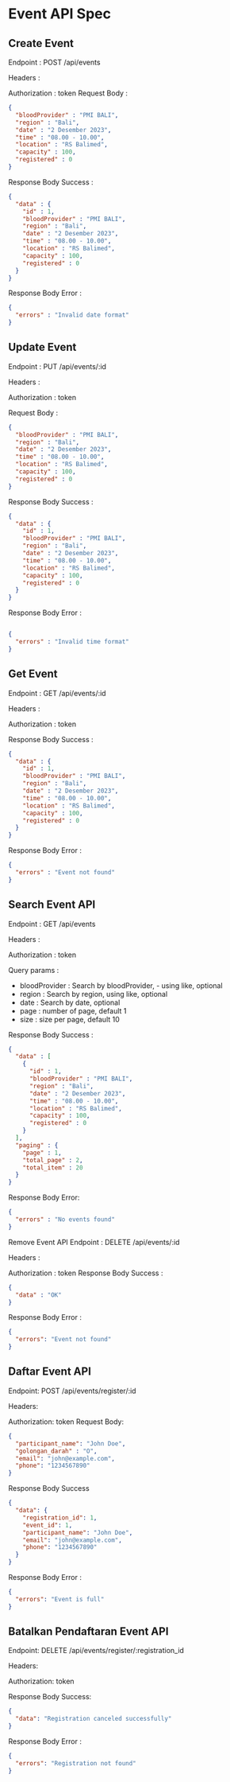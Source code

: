 # Event API Spec

## Create Event
Endpoint : POST /api/events

Headers :

Authorization : token
Request Body :

```json
{
  "bloodProvider" : "PMI BALI",
  "region" : "Bali",
  "date" : "2 Desember 2023",
  "time" : "08.00 - 10.00",
  "location" : "RS Balimed",
  "capacity" : 100,
  "registered" : 0
}
```

Response Body Success :

```json
{
  "data" : {
    "id" : 1,
    "bloodProvider" : "PMI BALI",
    "region" : "Bali",
    "date" : "2 Desember 2023",
    "time" : "08.00 - 10.00",
    "location" : "RS Balimed",
    "capacity" : 100,
    "registered" : 0
  }
}
```

Response Body Error :

```json
{
  "errors" : "Invalid date format"
}
```

## Update Event
Endpoint : PUT /api/events/:id

Headers :

Authorization : token

Request Body :

```json
{
  "bloodProvider" : "PMI BALI",
  "region" : "Bali",
  "date" : "2 Desember 2023",
  "time" : "08.00 - 10.00",
  "location" : "RS Balimed",
  "capacity" : 100,
  "registered" : 0
}
```
Response Body Success :
```json
{
  "data" : {
    "id" : 1,
    "bloodProvider" : "PMI BALI",
    "region" : "Bali",
    "date" : "2 Desember 2023",
    "time" : "08.00 - 10.00",
    "location" : "RS Balimed",
    "capacity" : 100,
    "registered" : 0
  }
}
```
Response Body Error :

```json

{
  "errors" : "Invalid time format"
}
```
## Get Event

Endpoint : GET /api/events/:id

Headers :

Authorization : token

Response Body Success : 

```json
{
  "data" : {
    "id" : 1,
    "bloodProvider" : "PMI BALI",
    "region" : "Bali",
    "date" : "2 Desember 2023",
    "time" : "08.00 - 10.00",
    "location" : "RS Balimed",
    "capacity" : 100,
    "registered" : 0
  }
}

```

Response Body Error :

```json
{
  "errors" : "Event not found"
}

```

## Search Event API
Endpoint : GET /api/events

Headers :

Authorization : token

Query params :

- bloodProvider : Search by bloodProvider, - using like, optional
- region : Search by region, using like, optional
- date : Search by date, optional
- page : number of page, default 1
- size : size per page, default 10

Response Body Success :
```json
{
  "data" : [
    {
      "id" : 1,
      "bloodProvider" : "PMI BALI",
      "region" : "Bali",
      "date" : "2 Desember 2023",
      "time" : "08.00 - 10.00",
      "location" : "RS Balimed",
      "capacity" : 100,
      "registered" : 0
    }
  ],
  "paging" : {
    "page" : 1,
    "total_page" : 2,
    "total_item" : 20
  }
}

```

Response Body Error:

```json
{
  "errors" : "No events found"
}

```

Remove Event API
Endpoint : DELETE /api/events/:id

Headers :

Authorization : token
Response Body Success :
```json
{
  "data" : "OK"
}

```

Response Body Error : 
```json
{
  "errors": "Event not found"
}

```

## Daftar Event API
Endpoint: POST /api/events/register/:id

Headers:

Authorization: token
Request Body:

```json
{
  "participant_name": "John Doe",
  "golongan_darah" : "O",
  "email": "john@example.com",
  "phone": "1234567890"
}

```
Response Body Success
```json
{
  "data": {
    "registration_id": 1,
    "event_id": 1,
    "participant_name": "John Doe",
    "email": "john@example.com",
    "phone": "1234567890"
  }
}
```
Response Body Error :
```json
{
  "errors": "Event is full"
}

```

## Batalkan Pendaftaran Event API
Endpoint: DELETE /api/events/register/:registration_id

Headers:

Authorization: token

Response Body Success:
```json
{
  "data": "Registration canceled successfully"
}
```

Response Body Error :
```json
{
  "errors": "Registration not found"
}
```